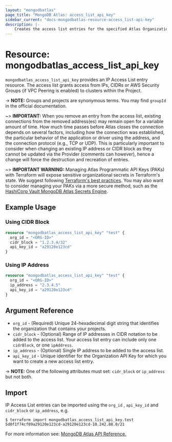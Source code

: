 ```yaml
---
layout: "mongodbatlas"
page_title: "MongoDB Atlas: access_list_api_key"
sidebar_current: "docs-mongodbatlas-resource-access_list-api-key"
description: |-
    Creates the access list entries for the specified Atlas Organization API Key. 
---
```


# Resource: mongodbatlas_access_list_api_key

`mongodbatlas_access_list_api_key` provides an IP Access List entry resource. The access list grants access from IPs, CIDRs or AWS Security Groups (if VPC Peering is enabled) to clusters within the Project.

-> **NOTE:** Groups and projects are synonymous terms. You may find `groupId` in the official documentation.

~> **IMPORTANT:**
When you remove an entry from the access list, existing connections from the removed address(es) may remain open for a variable amount of time. How much time passes before Atlas closes the connection depends on several factors, including how the connection was established, the particular behavior of the application or driver using the address, and the connection protocol (e.g., TCP or UDP). This is particularly important to consider when changing an existing IP address or CIDR block as they cannot be updated via the Provider (comments can however), hence a change will force the destruction and recreation of entries.  

~> **IMPORTANT WARNING:** Managing Atlas Programmatic API Keys (PAKs) with Terraform will expose sensitive organizational secrets in Terraform's state. We suggest following [Terraform's best practices](https://developer.hashicorp.com/terraform/language/state/sensitive-data). You may also want to consider managing your PAKs via a more secure method, such as the [HashiCorp Vault MongoDB Atlas Secrets Engine](https://developer.hashicorp.com/vault/docs/secrets/mongodbatlas).


## Example Usage

### Using CIDR Block
```terraform
resource "mongodbatlas_access_list_api_key" "test" {
  org_id = "<ORG-ID>"
  cidr_block = "1.2.3.4/32"
  api_key_id = "a29120e123cd"
}
```

### Using IP Address
```terraform
resource "mongodbatlas_access_list_api_key" "test" {
  org_id = "<ORG-ID>"
  ip_address = "2.3.4.5"
  api_key_id = "a29120e123cd"
}
```

## Argument Reference

* `org_id` - (Required) Unique 24-hexadecimal digit string that identifies the organization that contains your projects.
* `cidr_block` - (Optional) Range of IP addresses in CIDR notation to be added to the access list. Your access list entry can include only one `cidrBlock`, or one `ipAddress`.
* `ip_address` - (Optional) Single IP address to be added to the access list.
* `api_key_id` - Unique identifier for the Organization API Key for which you want to create a new access list entry.

-> **NOTE:** One of the following attributes must set: `cidr_block`  or `ip_address` but not both.

## Import

IP Access List entries can be imported using the `org_id` , `api_key_id` and `cidr_block` or `ip_address`, e.g.

```
$ terraform import mongodbatlas_access_list_api_key.test 5d0f1f74cf09a29120e123cd-a29120e123cd-10.242.88.0/21
```

For more information see: [MongoDB Atlas API Reference.](https://www.mongodb.com/docs/atlas/reference/api-resources-spec/#tag/Programmatic-API-Keys/operation/createApiKeyAccessList)
